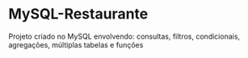 # MySQL-Restaurante
Projeto criado no MySQL envolvendo: consultas, filtros, condicionais, agregações, múltiplas tabelas e funções
